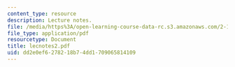 ```yaml
---
content_type: resource
description: Lecture notes.
file: /media/https%3A/open-learning-course-data-rc.s3.amazonaws.com/2-158j-computational-geometry-spring-2003/dd2e0ef6278218b74dd1709065814109_lecnotes2.pdf
file_type: application/pdf
resourcetype: Document
title: lecnotes2.pdf
uid: dd2e0ef6-2782-18b7-4dd1-709065814109
---
```

